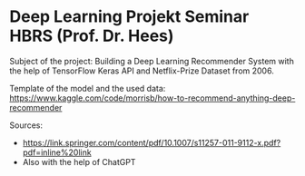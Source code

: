 # Deep Learning Projekt Seminar HBRS (Prof. Dr. Hees)
Subject of the project: Building a Deep Learning Recommender System with the help of TensorFlow Keras API and Netflix-Prize Dataset from 2006.

Template of the model and the used data: https://www.kaggle.com/code/morrisb/how-to-recommend-anything-deep-recommender

Sources:

* https://link.springer.com/content/pdf/10.1007/s11257-011-9112-x.pdf?pdf=inline%20link
* Also with the help of ChatGPT
